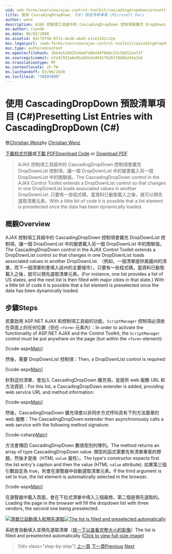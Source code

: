 ```yaml
---
uid: web-forms/overview/ajax-control-toolkit/cascadingdropdown/presetting-list-entries-with-cascadingdropdown-cs
title: 使用 CascadingDropDown （C#）預設清單專案 |Microsoft Docs
author: wenz
description: AJAX 控制項工具組中的 CascadingDropDown 控制項會擴充 DropDownList 控制項，讓一個 DropDownList 中的變更載入 anoth 中的相關聯值 。
ms.author: riande
ms.date: 06/02/2008
ms.assetid: 04c79748-0f21-4a3b-aba5-e1ce3161c32e
msc.legacyurl: /web-forms/overview/ajax-control-toolkit/cascadingdropdown/presetting-list-entries-with-cascadingdropdown-cs
msc.type: authoredcontent
ms.openlocfilehash: 3bb4a51092534e6fddbd40f868c53c58d12eef2f
ms.sourcegitcommit: e7e91932a6e91a63e2e46417626f39d6b244a3ab
ms.translationtype: MT
ms.contentlocale: zh-TW
ms.lasthandoff: 03/06/2020
ms.locfileid: "78597899"
---
```

# <a name="presetting-list-entries-with-cascadingdropdown-c"></a><span data-ttu-id="a5e3e-103">使用 CascadingDropDown 預設清單項目 (C#)</span><span class="sxs-lookup"><span data-stu-id="a5e3e-103">Presetting List Entries with CascadingDropDown (C#)</span></span>

<span data-ttu-id="a5e3e-104">依[Christian Wenz](https://github.com/wenz)</span><span class="sxs-lookup"><span data-stu-id="a5e3e-104">by [Christian Wenz](https://github.com/wenz)</span></span>

<span data-ttu-id="a5e3e-105">[下載程式代碼](https://download.microsoft.com/download/9/0/7/907760b1-2c60-4f81-aeb6-ca416a573b0d/cascadingdropdown2.cs.zip)或[下載 PDF](https://download.microsoft.com/download/2/d/c/2dc10e34-6983-41d4-9c08-f78f5387d32b/cascadingDropDown2CS.pdf)</span><span class="sxs-lookup"><span data-stu-id="a5e3e-105">[Download Code](https://download.microsoft.com/download/9/0/7/907760b1-2c60-4f81-aeb6-ca416a573b0d/cascadingdropdown2.cs.zip) or [Download PDF](https://download.microsoft.com/download/2/d/c/2dc10e34-6983-41d4-9c08-f78f5387d32b/cascadingDropDown2CS.pdf)</span></span>

> <span data-ttu-id="a5e3e-106">AJAX 控制項工具組中的 CascadingDropDown 控制項會擴充 DropDownList 控制項，讓一個 DropDownList 中的變更載入另一個 DropDownList 中的關聯值。</span><span class="sxs-lookup"><span data-stu-id="a5e3e-106">The CascadingDropDown control in the AJAX Control Toolkit extends a DropDownList control so that changes in one DropDownList loads associated values in another DropDownList.</span></span> <span data-ttu-id="a5e3e-107">只要有一些程式碼，當資料已動態載入之後，就可以預先選取清單元素。</span><span class="sxs-lookup"><span data-stu-id="a5e3e-107">With a little bit of code it is possible that a list element is preselected once the data has been dynamically loaded.</span></span>

## <a name="overview"></a><span data-ttu-id="a5e3e-108">概觀</span><span class="sxs-lookup"><span data-stu-id="a5e3e-108">Overview</span></span>

<span data-ttu-id="a5e3e-109">AJAX 控制項工具組中的 CascadingDropDown 控制項會擴充 DropDownList 控制項，讓一個 DropDownList 中的變更載入另一個 DropDownList 中的關聯值。</span><span class="sxs-lookup"><span data-stu-id="a5e3e-109">The CascadingDropDown control in the AJAX Control Toolkit extends a DropDownList control so that changes in one DropDownList loads associated values in another DropDownList.</span></span> <span data-ttu-id="a5e3e-110">（例如，一個清單提供美國州的清單，而下一個清單則會填入該州的主要城市）。只要有一些程式碼，當資料已動態載入之後，就可以預先選取清單元素。</span><span class="sxs-lookup"><span data-stu-id="a5e3e-110">(For instance, one list provides a list of US states, and the next list is then filled with major cities in that state.) With a little bit of code it is possible that a list element is preselected once the data has been dynamically loaded.</span></span>

## <a name="steps"></a><span data-ttu-id="a5e3e-111">步驟</span><span class="sxs-lookup"><span data-stu-id="a5e3e-111">Steps</span></span>

<span data-ttu-id="a5e3e-112">若要啟用 ASP.NET AJAX 和控制項工具組的功能，`ScriptManager` 控制項必須放在頁面上的任何位置（但在 `<form>` 元素內）：</span><span class="sxs-lookup"><span data-stu-id="a5e3e-112">In order to activate the functionality of ASP.NET AJAX and the Control Toolkit, the `ScriptManager` control must be put anywhere on the page (but within the `<form>` element):</span></span>

[!code-aspx[Main](presetting-list-entries-with-cascadingdropdown-cs/samples/sample1.aspx)]

<span data-ttu-id="a5e3e-113">然後，需要 DropDownList 控制項：</span><span class="sxs-lookup"><span data-stu-id="a5e3e-113">Then, a DropDownList control is required:</span></span>

[!code-aspx[Main](presetting-list-entries-with-cascadingdropdown-cs/samples/sample2.aspx)]

<span data-ttu-id="a5e3e-114">針對這份清單，會加入 CascadingDropDown 擴充項，並提供 web 服務 URL 和方法資訊：</span><span class="sxs-lookup"><span data-stu-id="a5e3e-114">For this list, a CascadingDropDown extender is added, providing web service URL and method information:</span></span>

[!code-aspx[Main](presetting-list-entries-with-cascadingdropdown-cs/samples/sample3.aspx)]

<span data-ttu-id="a5e3e-115">然後，CascadingDropDown 擴充項會以非同步方式呼叫具有下列方法簽章的 web 服務：</span><span class="sxs-lookup"><span data-stu-id="a5e3e-115">The CascadingDropDown extender then asynchronously calls a web service with the following method signature:</span></span>

[!code-csharp[Main](presetting-list-entries-with-cascadingdropdown-cs/samples/sample4.cs)]

<span data-ttu-id="a5e3e-116">方法會傳回 CascadingDropDown 數值型別的陣列。</span><span class="sxs-lookup"><span data-stu-id="a5e3e-116">The method returns an array of type CascadingDropDown value.</span></span> <span data-ttu-id="a5e3e-117">類型的函式需要先有清單專案的標題，然後才是值（HTML `value` 屬性）。</span><span class="sxs-lookup"><span data-stu-id="a5e3e-117">The type's constructor expects first the list entry's caption and then the value (HTML `value` attribute).</span></span> <span data-ttu-id="a5e3e-118">如果第三個引數設定為 true，則會在瀏覽器中自動選取清單元素。</span><span class="sxs-lookup"><span data-stu-id="a5e3e-118">If the third argument is set to true, the list element is automatically selected in the browser.</span></span>

[!code-aspx[Main](presetting-list-entries-with-cascadingdropdown-cs/samples/sample5.aspx)]

<span data-ttu-id="a5e3e-119">在瀏覽器中載入頁面，會在下拉式清單中填入三個廠商，第二個是預先選取的。</span><span class="sxs-lookup"><span data-stu-id="a5e3e-119">Loading the page in the browser will fill the dropdown list with three vendors, the second one being preselected.</span></span>

<span data-ttu-id="a5e3e-120">[![清單已自動填入和預先選取](presetting-list-entries-with-cascadingdropdown-cs/_static/image2.png)](presetting-list-entries-with-cascadingdropdown-cs/_static/image1.png)</span><span class="sxs-lookup"><span data-stu-id="a5e3e-120">[![The list is filled and preselected automatically](presetting-list-entries-with-cascadingdropdown-cs/_static/image2.png)](presetting-list-entries-with-cascadingdropdown-cs/_static/image1.png)</span></span>

<span data-ttu-id="a5e3e-121">系統會自動填入並預先選取清單（[按一下以查看完整大小的影像](presetting-list-entries-with-cascadingdropdown-cs/_static/image3.png)）</span><span class="sxs-lookup"><span data-stu-id="a5e3e-121">The list is filled and preselected automatically ([Click to view full-size image](presetting-list-entries-with-cascadingdropdown-cs/_static/image3.png))</span></span>

> [!div class="step-by-step"]
> <span data-ttu-id="a5e3e-122">[上一頁](using-cascadingdropdown-with-a-database-cs.md)
> [下一頁](using-auto-postback-with-cascadingdropdown-cs.md)</span><span class="sxs-lookup"><span data-stu-id="a5e3e-122">[Previous](using-cascadingdropdown-with-a-database-cs.md)
[Next](using-auto-postback-with-cascadingdropdown-cs.md)</span></span>
